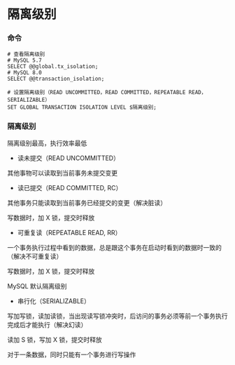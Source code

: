 # 隔离级别


### 命令

```mysql
# 查看隔离级别
# MySQL 5.7
SELECT @@global.tx_isolation;
# MySQL 8.0
SELECT @@transaction_isolation;

# 设置隔离级别（READ UNCOMMITTED，READ COMMITTED，REPEATABLE READ，SERIALIZABLE）
SET GLOBAL TRANSACTION ISOLATION LEVEL $隔离级别;
```


### 隔离级别

隔离级别最高，执行效率最低

* 读未提交（READ UNCOMMITTED）

其他事物可以读取到当前事务未提交变更

* 读已提交（READ COMMITTED, RC）

其他事务只能读取到当前事务已经提交的变更（解决脏读）

写数据时，加 X 锁，提交时释放

* 可重复读（REPEATABLE READ, RR）

一个事务执行过程中看到的数据，总是跟这个事务在启动时看到的数据时一致的（解决不可重复读）

写数据时，加 X 锁，提交时释放

MySQL 默认隔离级别

* 串行化（SERIALIZABLE）

写加写锁，读加读锁，当出现读写锁冲突时，后访问的事务必须等前一个事务执行完成后才能执行（解决幻读）

读加 S 锁，写加 X 锁，提交时释放

对于一条数据，同时只能有一个事务进行写操作
